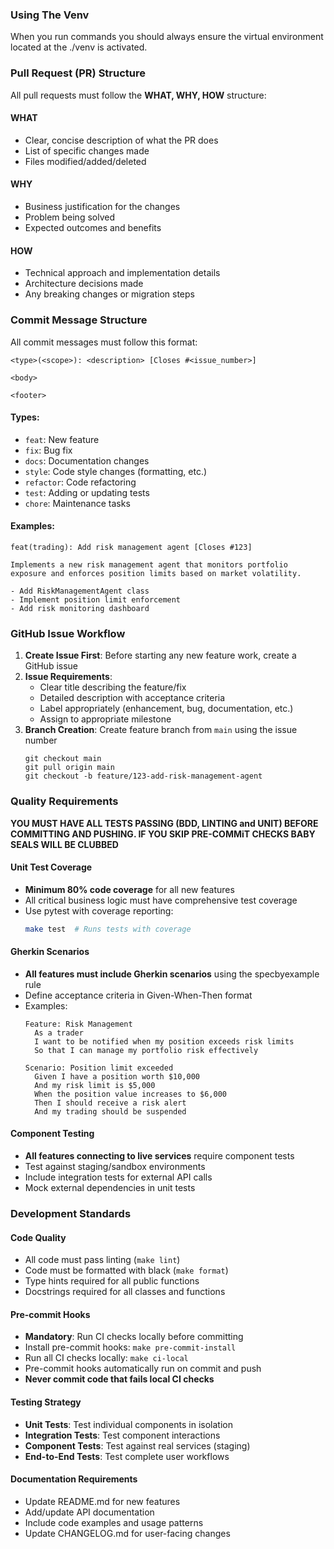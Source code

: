 ### Using The Venv
When you run commands you should always ensure the virtual environment located at the ./venv is activated.

### Pull Request (PR) Structure

All pull requests must follow the **WHAT, WHY, HOW** structure:

#### **WHAT**
- Clear, concise description of what the PR does
- List of specific changes made
- Files modified/added/deleted

#### **WHY**
- Business justification for the changes
- Problem being solved
- Expected outcomes and benefits

#### **HOW**
- Technical approach and implementation details
- Architecture decisions made
- Any breaking changes or migration steps

### Commit Message Structure

All commit messages must follow this format:

```
<type>(<scope>): <description> [Closes #<issue_number>]

<body>

<footer>
```

#### Types:
- `feat`: New feature
- `fix`: Bug fix
- `docs`: Documentation changes
- `style`: Code style changes (formatting, etc.)
- `refactor`: Code refactoring
- `test`: Adding or updating tests
- `chore`: Maintenance tasks

#### Examples:
```
feat(trading): Add risk management agent [Closes #123]

Implements a new risk management agent that monitors portfolio
exposure and enforces position limits based on market volatility.

- Add RiskManagementAgent class
- Implement position limit enforcement
- Add risk monitoring dashboard
```

### GitHub Issue Workflow

1. **Create Issue First**: Before starting any new feature work, create a GitHub issue
2. **Issue Requirements**:
   - Clear title describing the feature/fix
   - Detailed description with acceptance criteria
   - Label appropriately (enhancement, bug, documentation, etc.)
   - Assign to appropriate milestone
3. **Branch Creation**: Create feature branch from `main` using the issue number
   ```
   git checkout main
   git pull origin main
   git checkout -b feature/123-add-risk-management-agent
   ```

### Quality Requirements

**YOU MUST HAVE ALL TESTS PASSING (BDD, LINTING and UNIT) BEFORE COMMITTING AND PUSHING. IF YOU SKIP PRE-COMMiT CHECKS BABY SEALS WILL BE CLUBBED**

#### Unit Test Coverage
- **Minimum 80% code coverage** for all new features
- All critical business logic must have comprehensive test coverage
- Use pytest with coverage reporting:
  ```bash
  make test  # Runs tests with coverage
  ```

#### Gherkin Scenarios
- **All features must include Gherkin scenarios** using the specbyexample rule
- Define acceptance criteria in Given-When-Then format
- Examples:
  ```gherkin
  Feature: Risk Management
    As a trader
    I want to be notified when my position exceeds risk limits
    So that I can manage my portfolio risk effectively

  Scenario: Position limit exceeded
    Given I have a position worth $10,000
    And my risk limit is $5,000
    When the position value increases to $6,000
    Then I should receive a risk alert
    And my trading should be suspended
  ```

#### Component Testing
- **All features connecting to live services** require component tests
- Test against staging/sandbox environments
- Include integration tests for external API calls
- Mock external dependencies in unit tests

### Development Standards

#### Code Quality
- All code must pass linting (`make lint`)
- Code must be formatted with black (`make format`)
- Type hints required for all public functions
- Docstrings required for all classes and functions

#### Pre-commit Hooks
- **Mandatory**: Run CI checks locally before committing
- Install pre-commit hooks: `make pre-commit-install`
- Run all CI checks locally: `make ci-local`
- Pre-commit hooks automatically run on commit and push
- **Never commit code that fails local CI checks**

#### Testing Strategy
- **Unit Tests**: Test individual components in isolation
- **Integration Tests**: Test component interactions
- **Component Tests**: Test against real services (staging)
- **End-to-End Tests**: Test complete user workflows

#### Documentation Requirements
- Update README.md for new features
- Add/update API documentation
- Include code examples and usage patterns
- Update CHANGELOG.md for user-facing changes
